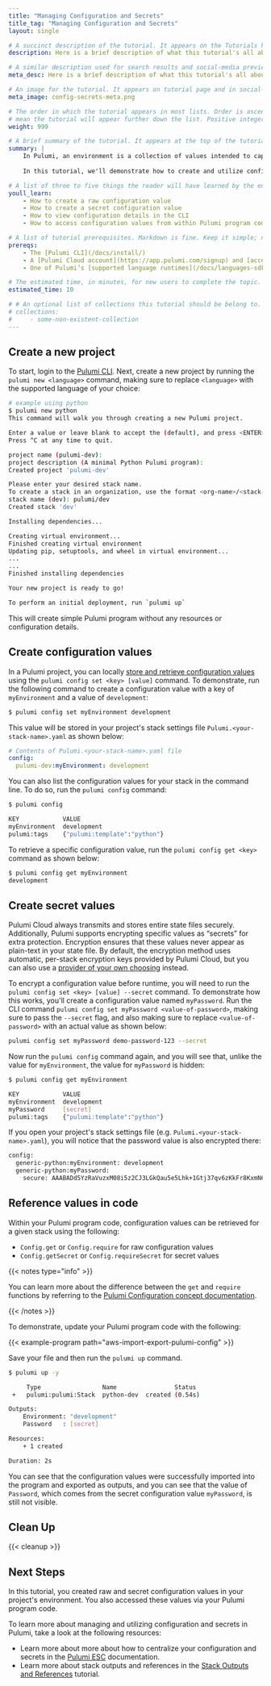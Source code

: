```yaml
---
title: "Managing Configuration and Secrets"
title_tag: "Managing Configuration and Secrets"
layout: single

# A succinct description of the tutorial. It appears on the Tutorials home and collection pages.
description: Here is a brief description of what this tutorial's all about.

# A similar description used for search results and social-media previews.
meta_desc: Here is a brief description of what this tutorial's all about.

# An image for the tutorial. It appears on tutorial page and in social-media previews.
meta_image: config-secrets-meta.png

# The order in which the tutorial appears in most lists. Order is ascending, so higher numbers
# mean the tutorial will appear further down the list. Positive integers only.
weight: 999

# A brief summary of the tutorial. It appears at the top of the tutorial page. Markdown is fine.
summary: |
    In Pulumi, an environment is a collection of values intended to capture the configuration values needed to work with a particular environment. These can be raw values like server names, environment types, region names and so on. They can also be sensitive values such as database passwords or service tokens.
    
    In this tutorial, we'll demonstrate how to create and utilize configuration and secret values in Pulumi.

# A list of three to five things the reader will have learned by the end of the tutorial.
youll_learn:
    - How to create a raw configuration value
    - How to create a secret configuration value
    - How to view configuration details in the CLI
    - How to access configuration values from within Pulumi program code

# A list of tutorial prerequisites. Markdown is fine. Keep it simple; no need to be exhaustive here.
prereqs:
    - The [Pulumi CLI](/docs/install/)
    - A [Pulumi Cloud account](https://app.pulumi.com/signup) and [access token](/docs/pulumi-cloud/accounts/#access-tokens)
    - One of Pulumi’s [supported language runtimes](/docs/languages-sdks/) installed

# The estimated time, in minutes, for new users to complete the topic.
estimated_time: 10

# # An optional list of collections this tutorial should be belong to. Collections are defined in data/tutorials/collections.yaml.
# collections:
#     - some-non-existent-collection
---
```


## Create a new project

To start, login to the [Pulumi CLI](/docs/cli/commands/pulumi_login/). Next, create a new project by running the `pulumi new <language>` command, making sure to replace `<language>` with the supported language of your choice:

```bash
# example using python
$ pulumi new python
This command will walk you through creating a new Pulumi project.

Enter a value or leave blank to accept the (default), and press <ENTER>.
Press ^C at any time to quit.

project name (pulumi-dev):  
project description (A minimal Python Pulumi program):  
Created project 'pulumi-dev'

Please enter your desired stack name.
To create a stack in an organization, use the format <org-name>/<stack-name> (e.g. `acmecorp/dev`).
stack name (dev): pulumi/dev
Created stack 'dev'

Installing dependencies...

Creating virtual environment...
Finished creating virtual environment
Updating pip, setuptools, and wheel in virtual environment...
...
...
Finished installing dependencies

Your new project is ready to go!

To perform an initial deployment, run `pulumi up`
```

This will create simple Pulumi program without any resources or configuration details.

## Create configuration values

In a Pulumi project, you can locally [store and retrieve configuration values](/docs/concepts/config/) using the `pulumi config set <key> [value]` command. To demonstrate, run the following command to create a configuration value with a key of `myEnvironment` and a value of `development`:

```bash
$ pulumi config set myEnvironment development
```

This value will be stored in your project's stack settings file `Pulumi.<your-stack-name>.yaml` as shown below:

```yaml
# Contents of Pulumi.<your-stack-name>.yaml file
config:
  pulumi-dev:myEnvironment: development
```

You can also list the configuration values for your stack in the command line. To do so, run the `pulumi config` command:

```bash
$ pulumi config

KEY            VALUE
myEnvironment  development
pulumi:tags    {"pulumi:template":"python"}
```

To retrieve a specific configuration value, run the `pulumi config get <key>` command as shown below:

```bash
$ pulumi config get myEnvironment
development
```

## Create secret values

Pulumi Cloud always transmits and stores entire state files securely. Additionally, Pulumi supports encrypting specific values as “secrets” for extra protection. Encryption ensures that these values never appear as plain-text in your state file. By default, the encryption method uses automatic, per-stack encryption keys provided by Pulumi Cloud, but you can also use a [provider of your own choosing](/docs/concepts/secrets/#configuring-secrets-encryption) instead.

To encrypt a configuration value before runtime, you will need to run the `pulumi config set <key> [value] --secret` command. To demonstrate how this works, you'll create a configuration value named `myPassword`. Run the CLI command `pulumi config set myPassword <value-of-password>`, making sure to pass the `--secret` flag, and also making sure to replace `<value-of-password>` with an actual value as shown below:

```bash
pulumi config set myPassword demo-password-123 --secret
```

Now run the `pulumi config` command again, and you will see that, unlike the value for `myEnvironment`, the value for `myPassword` is hidden:

```bash
$ pulumi config get myEnvironment

KEY            VALUE
myEnvironment  development
myPassword     [secret]
pulumi:tags    {"pulumi:template":"python"}
```

If you open your project's stack settings file (e.g. `Pulumi.<your-stack-name>.yaml`), you will notice that the password value is also encrypted there:

```bash
config:
  generic-python:myEnvironment: development
  generic-python:myPassword:
    secure: AAABADd5YzRaVuzxM08i5z2CJ3LGkQau5e5Lhk+1Gtj37qv6zKkFr8KxmN6X+w/XMg==
```

## Reference values in code

Within your Pulumi program code, configuration values can be retrieved for a given stack using the following:

- `Config.get` or `Config.require` for raw configuration values
- `Config.getSecret` or `Config.requireSecret` for secret values

{{< notes type="info" >}}

You can learn more about the difference between the `get` and `require` functions by referring to the [Pulumi Configuration concept documentation](/docs/concepts/config/#code).

{{< /notes >}}

To demonstrate, update your Pulumi program code with the following:

{{< example-program path="aws-import-export-pulumi-config" >}}

Save your file and then run the `pulumi up` command.

```bash
$ pulumi up -y

     Type                 Name                Status
 +   pulumi:pulumi:Stack  python-dev  created (0.54s)

Outputs:
    Environment: "development"
    Password   : [secret]

Resources:
    + 1 created

Duration: 2s
```

You can see that the configuration values were successfully imported into the program and exported as outputs, and you can see that the value of `Password`, which comes from the secret configuration value `myPassword`, is still not visible.

## Clean Up

{{< cleanup >}}

## Next Steps

In this tutorial, you created raw and secret configuration values in your project's environment. You also accessed these values via your Pulumi program code.

To learn more about managing and utilizing configuration and secrets in Pulumi, take a look at the following resources:

- Learn more about more about how to centralize your configuration and secrets in the [Pulumi ESC](/docs/esc/) documentation.
- Learn more about stack outputs and references in the [Stack Outputs and References](/docs/using-pulumi/stack-outputs-and-references/) tutorial.
